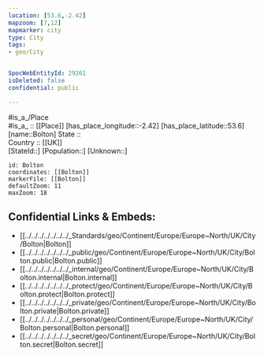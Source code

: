 ```yaml
---
location: [53.6,-2.42] 
mapzoom: [7,12] 
mapmarker: city 
type: City
tags:
- geo/City


SpocWebEntityId: 29261
isDeleted: false
confidential: public

---
```

#is_a_/Place  
#is_a_ :: [[Place]] 
[has_place_longitude::-2.42] 
[has_place_latitude::53.6] 
[name::Bolton] 
State ::  
Country :: [[UK]]  
[StateId::] 
[Population::] 
[Unknown::] 


```leaflet
id: Bolton
coordinates: [[Bolton]] 
markerFile: [[Bolton]] 
defaultZoom: 11 
maxZoom: 18
```


## Confidential Links & Embeds: 
- [[../../../../../../../_Standards/geo/Continent/Europe/Europe~North/UK/City/Bolton|Bolton]] 
- [[../../../../../../../_public/geo/Continent/Europe/Europe~North/UK/City/Bolton.public|Bolton.public]] 
- [[../../../../../../../_internal/geo/Continent/Europe/Europe~North/UK/City/Bolton.internal|Bolton.internal]] 
- [[../../../../../../../_protect/geo/Continent/Europe/Europe~North/UK/City/Bolton.protect|Bolton.protect]] 
- [[../../../../../../../_private/geo/Continent/Europe/Europe~North/UK/City/Bolton.private|Bolton.private]] 
- [[../../../../../../../_personal/geo/Continent/Europe/Europe~North/UK/City/Bolton.personal|Bolton.personal]] 
- [[../../../../../../../_secret/geo/Continent/Europe/Europe~North/UK/City/Bolton.secret|Bolton.secret]] 
